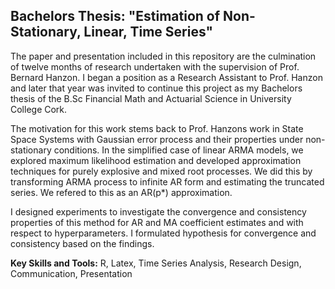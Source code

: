 ## Bachelors Thesis: "Estimation of Non-Stationary, Linear, Time Series"

The paper and presentation included in this repository are the culmination of twelve months of research undertaken with the supervision of Prof. Bernard Hanzon. I began a position as a Research Assistant to Prof. Hanzon and later that year was invited to continue this project as my Bachelors thesis of the B.Sc Financial Math and Actuarial Science in University College Cork. 

The motivation for this work stems back to Prof. Hanzons work in State Space Systems with Gaussian error process and their properties under non-stationary conditions. In the simplified case of linear ARMA models, we explored maximum likelihood estimation and developed approximation techniques for purely explosive and mixed root processes. We did this by transforming ARMA process to infinite AR form and estimating the truncated series. We refered to this as an AR(p*) approximation. 

I designed experiments to investigate the convergence and consistency properties of this method for AR and MA coefficient estimates and with respect to hyperparameters. I formulated hypothesis for convergence and consistency based on the findings. 

**Key Skills and Tools:** R, Latex, Time Series Analysis, Research Design, Communication, Presentation
